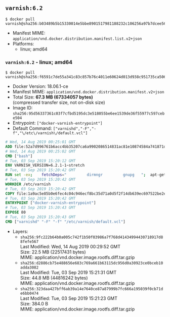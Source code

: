 ## `varnish:6.2`

```console
$ docker pull varnish@sha256:b03489b5b15330014e5bbe8901517981188232c106256a97b7dcee56e12acf0a
```

-	Manifest MIME: `application/vnd.docker.distribution.manifest.list.v2+json`
-	Platforms:
	-	linux; amd64

### `varnish:6.2` - linux; amd64

```console
$ docker pull varnish@sha256:f6591c7de55a341c83c857b76c4011e60624d013d938c951735ca50627cc88b4
```

-	Docker Version: 18.06.1-ce
-	Manifest MIME: `application/vnd.docker.distribution.manifest.v2+json`
-	Total Size: **67.3 MB (67334057 bytes)**  
	(compressed transfer size, not on-disk size)
-	Image ID: `sha256:95d56337361c03f7cfbd5195dc3e518055be6ee1539de36f55977c597cebe504`
-	Entrypoint: `["docker-varnish-entrypoint"]`
-	Default Command: `["varnishd","-F","-f","\/etc\/varnish\/default.vcl"]`

```dockerfile
# Wed, 14 Aug 2019 00:25:01 GMT
ADD file:52a7d996761b6acc4bb35207ca6a9902086514831ac81e10874584a741871d22 in / 
# Wed, 14 Aug 2019 00:25:02 GMT
CMD ["bash"]
# Tue, 03 Sep 2019 15:20:12 GMT
ENV VARNISH_VERSION=6.2.1-1~stretch
# Tue, 03 Sep 2019 15:20:42 GMT
RUN set -ex; 	fetchDeps=" 		dirmngr 		gnupg 	"; 	apt-get update; 	apt-get install -y --no-install-recommends apt-transport-https ca-certificates $fetchDeps; 	key=B54813B54CA95257D3590B3F1B0096460868C7A9; 	export GNUPGHOME="$(mktemp -d)"; 	gpg --batch --keyserver http://ha.pool.sks-keyservers.net/ --recv-keys $key; 	gpg --batch --export export $key > /etc/apt/trusted.gpg.d/varnish.gpg; 	gpgconf --kill all; 	rm -rf $GNUPGHOME; 	echo deb https://packagecloud.io/varnishcache/varnish62/debian/ stretch main > /etc/apt/sources.list.d/varnish.list; 	apt-get update; 	apt-get install -y --no-install-recommends varnish=$VARNISH_VERSION; 	apt-get purge -y --auto-remove -o APT::AutoRemove::RecommendsImportant=false $fetchDeps; 	rm -rf /var/lib/apt/lists/*
# Tue, 03 Sep 2019 15:20:42 GMT
WORKDIR /etc/varnish
# Tue, 03 Sep 2019 15:20:42 GMT
COPY file:1a9ac5e85b0e6fec4c04c946ecf8bc35d71a0d5f2f14db639ec697522be2eece in /usr/local/bin/ 
# Tue, 03 Sep 2019 15:20:42 GMT
ENTRYPOINT ["docker-varnish-entrypoint"]
# Tue, 03 Sep 2019 15:20:43 GMT
EXPOSE 80
# Tue, 03 Sep 2019 15:20:43 GMT
CMD ["varnishd" "-F" "-f" "/etc/varnish/default.vcl"]
```

-	Layers:
	-	`sha256:9fc222b64b0a005c742f1b50f03986a7f768d41434994430718917d88fefe567`  
		Last Modified: Wed, 14 Aug 2019 00:29:52 GMT  
		Size: 22.5 MB (22517431 bytes)  
		MIME: application/vnd.docker.image.rootfs.diff.tar.gzip
	-	`sha256:d2886cb75e488656e683c769a661b63115dc956d0a30923ce0bceb10adda3082`  
		Last Modified: Tue, 03 Sep 2019 15:21:31 GMT  
		Size: 44.8 MB (44816242 bytes)  
		MIME: application/vnd.docker.image.rootfs.diff.tar.gzip
	-	`sha256:323daa427bff6ab39a14e7640ce87a87999b7fc666a195039f0cb71de6bb0474`  
		Last Modified: Tue, 03 Sep 2019 15:21:23 GMT  
		Size: 384.0 B  
		MIME: application/vnd.docker.image.rootfs.diff.tar.gzip
